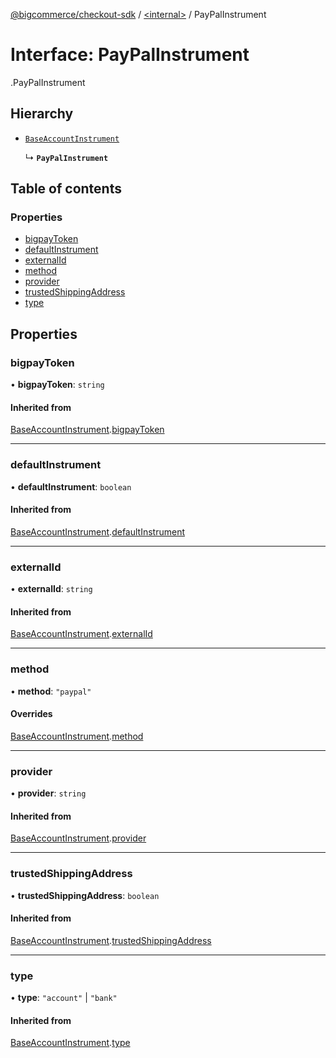 [@bigcommerce/checkout-sdk](../README.md) / [<internal\>](../modules/internal_.md) / PayPalInstrument

# Interface: PayPalInstrument

[<internal>](../modules/internal_.md).PayPalInstrument

## Hierarchy

- [`BaseAccountInstrument`](internal_.BaseAccountInstrument.md)

  ↳ **`PayPalInstrument`**

## Table of contents

### Properties

- [bigpayToken](internal_.PayPalInstrument.md#bigpaytoken)
- [defaultInstrument](internal_.PayPalInstrument.md#defaultinstrument)
- [externalId](internal_.PayPalInstrument.md#externalid)
- [method](internal_.PayPalInstrument.md#method)
- [provider](internal_.PayPalInstrument.md#provider)
- [trustedShippingAddress](internal_.PayPalInstrument.md#trustedshippingaddress)
- [type](internal_.PayPalInstrument.md#type)

## Properties

### bigpayToken

• **bigpayToken**: `string`

#### Inherited from

[BaseAccountInstrument](internal_.BaseAccountInstrument.md).[bigpayToken](internal_.BaseAccountInstrument.md#bigpaytoken)

___

### defaultInstrument

• **defaultInstrument**: `boolean`

#### Inherited from

[BaseAccountInstrument](internal_.BaseAccountInstrument.md).[defaultInstrument](internal_.BaseAccountInstrument.md#defaultinstrument)

___

### externalId

• **externalId**: `string`

#### Inherited from

[BaseAccountInstrument](internal_.BaseAccountInstrument.md).[externalId](internal_.BaseAccountInstrument.md#externalid)

___

### method

• **method**: ``"paypal"``

#### Overrides

[BaseAccountInstrument](internal_.BaseAccountInstrument.md).[method](internal_.BaseAccountInstrument.md#method)

___

### provider

• **provider**: `string`

#### Inherited from

[BaseAccountInstrument](internal_.BaseAccountInstrument.md).[provider](internal_.BaseAccountInstrument.md#provider)

___

### trustedShippingAddress

• **trustedShippingAddress**: `boolean`

#### Inherited from

[BaseAccountInstrument](internal_.BaseAccountInstrument.md).[trustedShippingAddress](internal_.BaseAccountInstrument.md#trustedshippingaddress)

___

### type

• **type**: ``"account"`` \| ``"bank"``

#### Inherited from

[BaseAccountInstrument](internal_.BaseAccountInstrument.md).[type](internal_.BaseAccountInstrument.md#type)
